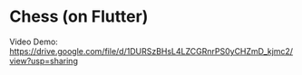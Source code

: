 # Chess (on Flutter)
Video Demo: https://drive.google.com/file/d/1DURSzBHsL4LZCGRnrPS0yCHZmD_kjmc2/view?usp=sharing
